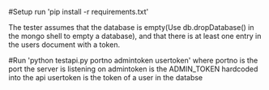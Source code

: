 #Setup
run 'pip install -r requirements.txt'

The tester assumes that the database is empty(Use db.dropDatabase() in the mongo shell to empty a database), and that there is at least one entry in the users document with a token.

#Run
'python testapi.py portno admintoken usertoken'
where portno is the port the server is listening on
admintoken is the ADMIN_TOKEN hardcoded into the api
usertoken is the token of a user in the databse